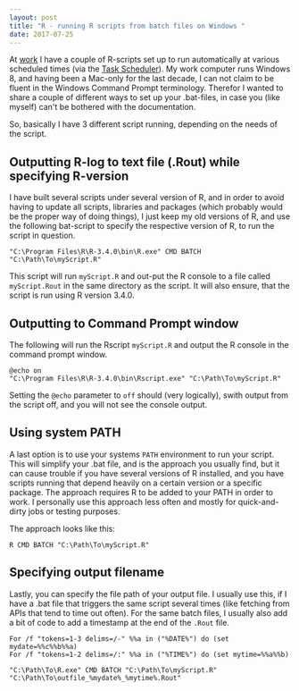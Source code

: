```yaml
---
layout: post
title: "R - running R scripts from batch files on Windows "
date: 2017-07-25
---
```


At [work](http://www.momondo.com) I have a couple of R-scripts set up to run automatically at various scheduled times (via the [Task Scheduler](http://www.thewindowsclub.com/how-to-schedule-batch-file-run-automatically-windows-7)). My work computer runs Windows 8, and having been a Mac-only for the last decade, I can not claim to be fluent in the Windows Command Prompt terminology. Therefor I wanted to share a couple of different ways to set up your .bat-files, in case you (like myself) can't be bothered with the documentation.

So, basically I have 3 different script running, depending on the needs of the script.

## Outputting R-log to text file (.Rout) while specifying R-version

I have built several scripts under several version of R, and in order to avoid having to update all scripts, libraries and packages (which probably would be the proper way of doing things), I just keep my old versions of R, and use the following bat-script to specify the respective version of R, to run the script in question.

~~~ batchfile
"C:\Program Files\R\R-3.4.0\bin\R.exe" CMD BATCH "C:\Path\To\myScript.R"
~~~

This script will run ``myScript.R`` and out-put the R console to a file called ``myScript.Rout`` in the same directory as the script. It will also ensure, that the script is run using R version 3.4.0.

## Outputting to Command Prompt window

The following will run the Rscript ``myScript.R`` and output the R console in the command prompt window.

~~~ batchfile
@echo on
"C:\Program Files\R\R-3.4.0\bin\Rscript.exe" "C:\Path\To\myScript.R"
~~~

Setting the ``@echo`` parameter to ``off`` should (very logically), swith output from the script off, and you will not see the console output.

## Using system PATH

A last option is to use your systems ``PATH`` environment to run your script. This will simplify your .bat file, and is the approach you usually find, but it can cause trouble if you have several versions of R installed, and you have scripts running that depend heavily on a certain version or a specific package. The approach requires R to be added to your PATH in order to work. I personally use this approach less often and mostly for quick-and-dirty jobs or testing purposes.

The approach looks like this:

~~~ batchfile
R CMD BATCH "C:\Path\To\myScript.R"
~~~

## Specifying output filename

Lastly, you can specify the file path of your output file. I usually use this, if I have a .bat file that triggers the same script several times (like fetching from APIs that tend to time out often). For the same batch files, I usually also add a bit of code to add a timestamp at the end of the ``.Rout`` file.

~~~ batchfile
For /f "tokens=1-3 delims=/-" %%a in ("%DATE%") do (set mydate=%%c%%b%%a)
For /f "tokens=1-2 delims=/:" %%a in ("%TIME%") do (set mytime=%%a%%b)

"C:\Path\To\R.exe" CMD BATCH "C:\Path\To\myScript.R" "C:\Path\To\outfile_%mydate%_%mytime%.Rout"
~~~
